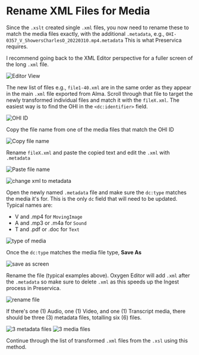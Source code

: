 # Rename XML Files for Media

Since the `.xslt` created single `.xml` files, you now need to rename these to match the media files exactly, with the additional `.metadata`, e.g., `OHI-0357_V_ShowersCharlesO_20220310.mp4.metadata` This is what Preservica requires.

I recommend going back to the XML Editor perspective for a fuller screen of the long `.xml` file.

![Editor View](../help\_files/Rename\_XSLT\_Editor.png)

The new list of files e.g., `file1-40.xml` are in the same order as they appear in the main `.xml` file exported from Alma. Scroll through that file to target the newly transformed individual files and match it with the `fileX.xml`. The easiest way is to find the OHI in the `<dc:identifier>` field.

![OHI ID](../help\_files/Rename\_OHI\_ID.png)

Copy the file name from one of the media files that match the OHI ID

![Copy file name](../help\_files/Rename\_Multi\_Files\_Copy.png)

Rename `fileX.xml` and paste the copied text and edit the `.xml` with `.metadata`

![Paste file name](../help\_files/Rename\_Multi\_Files\_Paste.png)

![change xml to metadata](../help\_files/Rename\_Multi\_Files\_MetadataXML.png)

Open the newly named `.metadata` file and make sure the `dc:type` matches the media it's for. This is the only `dc` field that will need to be updated. Typical names are:

* V and .mp4 for `MovingImage`
* A and .mp3 or .m4a for `Sound`
* T and .pdf or .doc for `Text`

![type of media](../help\_files/Rename\_Multi\_Files\_Type.png)

Once the `dc:type` matches the media file type, **Save As**

![save as screen](../help\_files/Rename\_Multi\_Files\_SaveAs.png)

Rename the file (typical examples above). Oxygen Editor will add `.xml` after the `.metadata` so make sure to delete `.xml` as this speeds up the Ingest process in Preservica.

![rename file](../help\_files/Rename\_Multi\_Files.png)

If there's one (1) Audio, one (1) Video, and one (1) Transcript media, there should be three (3) metadata files, totalling six (6) files.

![3 metadata files](../help\_files/Rename\_3\_Files.png) ![3 media files](../help\_files/Rename\_3\_Files\_Media.png)

Continue through the list of transformed `.xml` files from the `.xsl` using this method.
